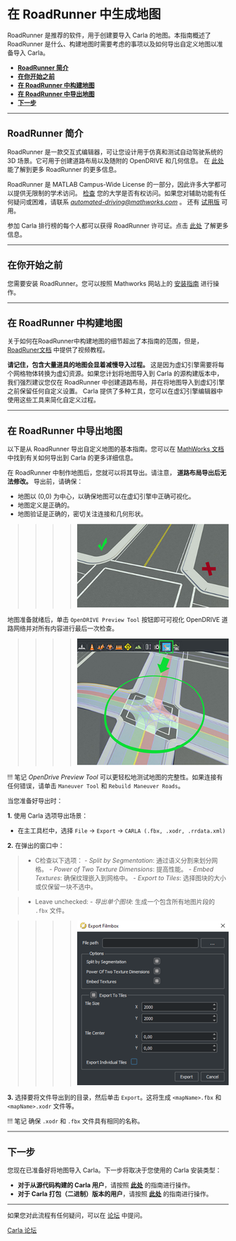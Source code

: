 # 在 RoadRunner 中生成地图

RoadRunner 是推荐的软件，用于创建要导入 Carla 的地图。本指南概述了 RoadRunner 是什么、构建地图时需要考虑的事项以及如何导出自定义地图以准备导入 Carla。

- [__RoadRunner 简介__](#introduction-to-roadrunner)
- [__在你开始之前__](#before-you-start)
- [__在 RoadRunner 中构建地图__](#build-a-map-in-roadrunner)
- [__在 RoadRunner 中导出地图__](#export-a-map-in-roadrunner)
- [__下一步__](#next-steps)
---
## RoadRunner 简介

RoadRunner 是一款交互式编辑器，可让您设计用于仿真和测试自动驾驶系统的 3D 场景。它可用于创建道路布局以及随附的 OpenDRIVE 和几何信息。 在 [此处][rr_home] 能了解到更多 RoadRunner 的更多信息。

RoadRunner 是 MATLAB Campus-Wide License 的一部分，因此许多大学都可以提供无限制的学术访问。 [检查][rr_eligibility] 您的大学是否有权访问。如果您对辅助功能有任何疑问或困难，请联系 *automated-driving@mathworks.com* 。 还有 [试用版][rr_trial_version] 可用。

参加 Carla 排行榜的每个人都可以获得 RoadRunner 许可证。点击 [此处][rr_leaderboard] 了解更多信息。

[rr_home]: https://www.mathworks.com/products/roadrunner.html
[rr_trial_version]: https://www.mathworks.com/products/roadrunner.html
[rr_eligibility]: https://www.mathworks.com/academia/tah-support-program/eligibility.html
[rr_leaderboard]: https://www.mathworks.com/academia/student-competitions/carla-autonomous-driving-challenge.html

---
## 在你开始之前

您需要安装 RoadRunner。您可以按照 Mathworks 网站上的 [安装指南][rr_docs] 进行操作。   

[rr_docs]: https://www.mathworks.com/help/roadrunner/ug/install-and-activate-roadrunner.html

---

## 在 RoadRunner 中构建地图

关于如何在RoadRunner中构建地图的细节超出了本指南的范围，但是， [RoadRuner文档][rr_tutorials] 中提供了视频教程。

__请记住，包含大量道具的地图会显着减慢导入过程。__ 这是因为虚幻引擎需要将每个网格物体转换为虚幻资源。如果您计划将地图导入到 Carla 的源构建版本中，我们强烈建议您仅在 RoadRunner 中创建道路布局，并在将地图导入到虚幻引擎之前保留任何自定义设置。 Carla 提供了多种工具，您可以在虚幻引擎编辑器中使用这些工具来简化自定义过程。

---

## 在 RoadRunner 中导出地图

[rr_tutorials]: https://www.mathworks.com/support/search.html?fq=asset_type_name:video%20category:roadrunner/index&page=1&s_tid=CRUX_topnav

以下是从 RoadRunner 导出自定义地图的基本指南。您可以在 [MathWorks 文档][exportlink] 中找到有关如何导出到 Carla 的更多详细信息。

[exportlink]: https://www.mathworks.com/help/roadrunner/ug/Exporting-to-CARLA.html

在 RoadRunner 中制作地图后，您就可以将其导出。请注意， __道路布局导出后无法修改。__ 导出前，请确保：

- 地图以 (0,0) 为中心，以确保地图可以在虚幻引擎中正确可视化。
- 地图定义是正确的。
- 地图验证是正确的，密切关注连接和几何形状。


>>>>![CheckGeometry](./img/check_geometry.jpg)

地图准备就绪后，单击 `OpenDRIVE Preview Tool` 按钮即可可视化 OpenDRIVE 道路网络并对所有内容进行最后一次检查。

>>>>![checkopen](./img/check_open.jpg)

!!! 笔记
    _OpenDrive Preview Tool_ 可以更轻松地测试地图的完整性。如果连接有任何错误，请单击 `Maneuver Tool` 和 `Rebuild Maneuver Roads`。

当您准备好导出时：

__1.__ 使用 Carla 选项导出场景：

  - 在主工具栏中，选择 `File` -> `Export` -> `CARLA (.fbx, .xodr, .rrdata.xml)`

__2.__ 在弹出的窗口中：

>- C检查以下选项：
    - _Split by Segmentation_: 通过语义分割来划分网格。
    - _Power of Two Texture Dimensions_: 提高性能。
    - _Embed Textures_: 确保纹理嵌入到网格中。
    - _Export to Tiles_: 选择图块的大小或仅保留一块不选中。

>- Leave unchecked:
    - _导出单个图块_: 生成一个包含所有地图片段的 `.fbx` 文件。

>>>>![roadrunner_export](./img/roadrunner_export.png)

__3.__ 选择要将文件导出到的目录，然后单击 `Export`。这将生成 `<mapName>.fbx` 和 `<mapName>.xodr`  文件等。
  
!!! 笔记
    确保 `.xodr` 和 `.fbx` 文件具有相同的名称。

---

## 下一步

您现在已准备好将地图导入 Carla。下一步将取决于您使用的 Carla 安装类型：

* __对于从源代码构建的 Carla 用户__，请按照 [__此处__](tuto_M_add_map_source.md) 的指南进行操作。
* __对于 Carla 打包（二进制）版本的用户__，请按照 [__此处__](tuto_M_add_map_package.md) 的指南进行操作。

---

如果您对此流程有任何疑问，可以在 [论坛](https://github.com/carla-simulator/carla/discussions) 中提问。

<div class="build-buttons">
<p>
<a href="https://github.com/carla-simulator/carla/discussions" target="_blank" class="btn btn-neutral" title="跳转至 Carla 论坛">
Carla 论坛</a>
</p>
</div>